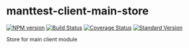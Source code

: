 # manttest-client-main-store
[![NPM version](https://img.shields.io/npm/v/manttest-client-main-store.svg)](https://www.npmjs.com/package/manttest-client-main-store)
[![Build Status](https://travis-ci.org/testjg/manttest-client-main-store.svg?branch=master)](https://travis-ci.org/testjg/manttest-client-main-store)
[![Coverage Status](https://coveralls.io/repos/github/testjg/manttest-client-main-store/badge.svg?branch=master)](https://coveralls.io/github/testjg/manttest-client-main-store?branch=master)
[![Standard Version](https://img.shields.io/badge/release-standard%20version-brightgreen.svg)](https://github.com/conventional-changelog/standard-version)

Store for main client module
